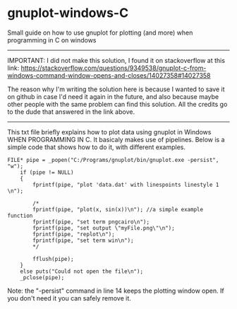 # gnuplot-windows-C
Small guide on how to use gnuplot for plotting (and more) when programming in C on windows

***********************************************************
IMPORTANT: 
I did not make this solution, I found it on stackoverflow at this link: https://stackoverflow.com/questions/9349538/gnuplot-c-from-windows-command-window-opens-and-closes/14027358#14027358

The reason why I'm writing the solution here is because I wanted to save it on github in case I'd need it again in the future, and also because maybe other people with the same problem can find this solution. All the credits go to the dude that answered in the link above.
***********************************************************


This txt file briefly explains how to plot data using gnuplot in Windows WHEN PROGRAMMING IN C.
It basicaly makes use of pipelines. Below is a simple code that shows how to do it, with different examples.
```
FILE* pipe = _popen("C:/Programs/gnuplot/bin/gnuplot.exe -persist", "w");
	if (pipe != NULL)
	{
		fprintf(pipe, "plot 'data.dat' with linespoints linestyle 1 \n");

		/*
		fprintf(pipe, "plot(x, sin(x))\n"); //a simple example function
		fprintf(pipe, "set term pngcairo\n");
		fprintf(pipe, "set output \"myFile.png\"\n");
		fprintf(pipe, "replot\n");
		fprintf(pipe, "set term win\n");
		*/

		fflush(pipe);
	}
	else puts("Could not open the file\n");
	_pclose(pipe);
```	

Note: the "-persist" command in line 14 keeps the plotting window open. If you don't need it you can safely remove it.
